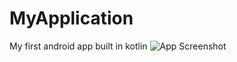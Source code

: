 # MyApplication
My first android app built in kotlin
![App Screenshot](https://user-images.githubusercontent.com/44760490/77838518-a2cd6d80-716c-11ea-8d17-35c7c36acfa8.png)
